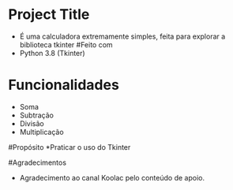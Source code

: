 # Project Title
* É uma calculadora extremamente simples, feita para explorar a biblioteca tkinter
#Feito com
* Python 3.8 (Tkinter)

# Funcionalidades
* Soma
* Subtração
* Divisão
* Multiplicação

#Propósito
*Praticar o uso do Tkinter

#Agradecimentos
* Agradecimento ao canal Koolac pelo conteúdo de apoio.

